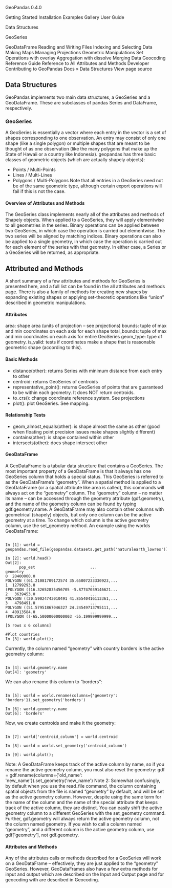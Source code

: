  GeoPandas 
0.4.0 
 
Getting Started
Installation
Examples Gallery
User Guide

Data Structures

GeoSeries

GeoDataFrame
Reading and Writing Files
Indexing and Selecting Data
Making Maps
Managing Projections
Geometric Manipulations
Set Operations with overlay
Aggregation with dissolve
Merging Data
Geocoding
Reference Guide
Reference to All Attributes and Methods
Developer
Contributing to GeoPandas
Docs » Data Structures 
View page source 

## Data Structures
GeoPandas implements two main data structures, a GeoSeries and a GeoDataFrame. These are subclasses of pandas Series and DataFrame, respectively.

### GeoSeries
A GeoSeries is essentially a vector where each entry in the vector is a set of shapes corresponding to one observation. An entry may consist of only one shape (like a single polygon) or multiple shapes that are meant to be thought of as one observation (like the many polygons that make up the State of Hawaii or a country like Indonesia).
geopandas has three basic classes of geometric objects (which are actually shapely objects):
* Points / Multi-Points
* Lines / Multi-Lines
* Polygons / Multi-Polygons
Note that all entries in a GeoSeries need not be of the same geometric type, although certain export operations will fail if this is not the case.

#### Overview of Attributes and Methods
The GeoSeries class implements nearly all of the attributes and methods of Shapely objects. When applied to a GeoSeries, they will apply elementwise to all geometries in the series. Binary operations can be applied between two GeoSeries, in which case the operation is carried out elementwise. The two series will be aligned by matching indices. Binary operations can also be applied to a single geometry, in which case the operation is carried out for each element of the series with that geometry. In either case, a Series or a GeoSeries will be returned, as appropriate.

## Attributed and Methods
A short summary of a few attributes and methods for GeoSeries is presented here, and a full list can be found in the all attributes and methods page. There is also a family of methods for creating new shapes by expanding existing shapes or applying set-theoretic operations like “union” described in geometric manipulations.

#### Attributes
area: shape area (units of projection – see projections)
bounds: tuple of max and min coordinates on each axis for each shape
total_bounds: tuple of max and min coordinates on each axis for entire GeoSeries
geom_type: type of geometry.
is_valid: tests if coordinates make a shape that is reasonable geometric shape (according to this).

#### Basic Methods
* distance(other): returns Series with minimum distance from each entry to other
* centroid: returns GeoSeries of centroids
* representative_point(): returns GeoSeries of points that are guaranteed to be within each geometry. It does NOT return centroids.
* to_crs(): change coordinate reference system. See projections
* plot(): plot GeoSeries. See mapping.

#### Relationship Tests
* geom_almost_equals(other): is shape almost the same as other (good when floating point precision issues make shapes slightly different)
* contains(other): is shape contained within other
* intersects(other): does shape intersect other


#### GeoDataFrame
A GeoDataFrame is a tabular data structure that contains a GeoSeries.
The most important property of a GeoDataFrame is that it always has one GeoSeries column that holds a special status. This GeoSeries is referred to as the GeoDataFrame’s “geometry”. When a spatial method is applied to a GeoDataFrame (or a spatial attribute like area is called), this commands will always act on the “geometry” column.
The “geometry” column – no matter its name – can be accessed through the geometry attribute (gdf.geometry), and the name of the geometry column can be found by typing gdf.geometry.name.
A GeoDataFrame may also contain other columns with geometrical (shapely) objects, but only one column can be the active geometry at a time. To change which column is the active geometry column, use the set_geometry method.
An example using the worlds GeoDataFrame:
<pre><code>
In [1]: world = geopandas.read_file(geopandas.datasets.get_path('naturalearth_lowres'))

In [2]: world.head()
Out[2]: 
      pop_est                        ...                                                                   geometry
0  28400000.0                        ...                          POLYGON ((61.21081709172574 35.65007233330923,...
1  12799293.0                        ...                          (POLYGON ((16.32652835456705 -5.87747039146621...
2   3639453.0                        ...                          POLYGON ((20.59024743010491 41.85540416113361,...
3   4798491.0                        ...                          POLYGON ((51.57951867046327 24.24549713795111,...
4  40913584.0                        ...                          (POLYGON ((-65.50000000000003 -55.199999999999...

[5 rows x 6 columns]

#Plot countries
In [3]: world.plot();
</code></pre> 
Currently, the column named “geometry” with country borders is the active geometry column:
<pre><code>
In [4]: world.geometry.name
Out[4]: 'geometry'
</code></pre>
We can also rename this column to “borders”:
<pre><code>
In [5]: world = world.rename(columns={'geometry': 'borders'}).set_geometry('borders')

In [6]: world.geometry.name
Out[6]: 'borders'
</code></pre>
Now, we create centroids and make it the geometry:
<pre><code>
In [7]: world['centroid_column'] = world.centroid

In [8]: world = world.set_geometry('centroid_column')

In [9]: world.plot();
</code></pre> 
Note: A GeoDataFrame keeps track of the active column by name, so if you rename the active geometry column, you must also reset the geometry:
gdf = gdf.rename(columns={'old_name': 'new_name'}).set_geometry('new_name')
Note 2: Somewhat confusingly, by default when you use the read_file command, the column containing spatial objects from the file is named “geometry” by default, and will be set as the active geometry column. However, despite using the same term for the name of the column and the name of the special attribute that keeps track of the active column, they are distinct. You can easily shift the active geometry column to a different GeoSeries with the set_geometry command. Further, gdf.geometry will always return the active geometry column, not the column named geometry. If you wish to call a column named “geometry”, and a different column is the active geometry column, use gdf['geometry'], not gdf.geometry.

#### Attributes and Methods
Any of the attributes calls or methods described for a GeoSeries will work on a GeoDataFrame – effectively, they are just applied to the “geometry” GeoSeries.
However, GeoDataFrames also have a few extra methods for input and output which are described on the Input and Output page and for geocoding with are described in Geocoding.
